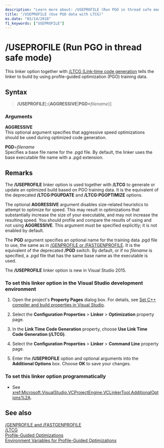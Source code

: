 ```yaml
---
description: "Learn more about: /USEPROFILE (Run PGO in thread safe mode)"
title: "/USEPROFILE (Use PGO data with LTCG)"
ms.date: "03/14/2018"
f1_keywords: ["USEPROFILE"]
---
```

# /USEPROFILE (Run PGO in thread safe mode)

This linker option together with [/LTCG (Link-time code generation](ltcg-link-time-code-generation.md) tells the linker to build by using profile-guided optimization (PGO) training data.

## Syntax

> **/USEPROFILE**[**:**{**AGGRESSIVE**|**PGD=**_filename_}]

### Arguments

**AGGRESSIVE**<br/>
This optional argument specifies that aggressive speed optimizations should be used during optimized code generation.

**PGD**=*filename*<br/>
Specifies a base file name for the .pgd file. By default, the linker uses the base executable file name with a .pgd extension.

## Remarks

The **/USEPROFILE** linker option is used together with **/LTCG** to generate or update an optimized build based on PGO training data. It is the equivalent of the deprecated **/LTCG:PGUPDATE** and **/LTCG:PGOPTIMIZE** options.

The optional **AGGRESSIVE** argument disables size-related heuristics to attempt to optimize for speed. This may result in optimizations that substantially increase the size of your executable, and may not increase the resulting speed. You should profile and compare the results of using and not using **AGGRESSIVE**. This argument must be specified explicitly; it is not enabled by default.

The **PGD** argument specifies an optional name for the training data .pgd file to use, the same as in [/GENPROFILE or /FASTGENPROFILE](genprofile-fastgenprofile-generate-profiling-instrumented-build.md). It is the equivalent of the deprecated **/PGD** switch. By default, or if no *filename* is specified, a .pgd file that has the same base name as the executable is used.

The **/USEPROFILE** linker option is new in Visual Studio 2015.

### To set this linker option in the Visual Studio development environment

1. Open the project's **Property Pages** dialog box. For details, see [Set C++ compiler and build properties in Visual Studio](../working-with-project-properties.md).

1. Select the **Configuration Properties** > **Linker** > **Optimization** property page.

1. In the **Link Time Code Generation** property, choose **Use Link Time Code Generation (/LTCG)**.

1. Select the **Configuration Properties** > **Linker** > **Command Line** property page.

1. Enter the **/USEPROFILE** option and optional arguments into the **Additional Options** box. Choose **OK** to save your changes.

### To set this linker option programmatically

- See <xref:Microsoft.VisualStudio.VCProjectEngine.VCLinkerTool.AdditionalOptions%2A>.

## See also

[/GENPROFILE and /FASTGENPROFILE](genprofile-fastgenprofile-generate-profiling-instrumented-build.md)<br/>
[/LTCG](ltcg-link-time-code-generation.md)<br/>
[Profile-Guided Optimizations](../profile-guided-optimizations.md)<br/>
[Environment Variables for Profile-Guided Optimizations](../environment-variables-for-profile-guided-optimizations.md)<br/>

